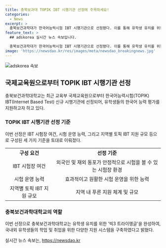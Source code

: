 ```yaml
---
title: 충북보과대 TOPIK IBT 시행기관 선정에 주목하세요!
categories:
  - News
excerpt: >
  충북보건과학대가 한국어능력시험 IBT 시행기관으로 선정됐다. 이를 통해 유학생 유치를 위한 빅3 트라이앵글을 완성했다. 충북보건과학대는 유일하게 선정되어, 한국어 학습, 비자 발급을 통한 대학입학 및 전공교육, 졸업 후 전공분야 취업을 위한 시스템을 구축했다. 이를 통해 충북형 K-유학생 1만명 유치계획의 발판을 마련했다고 박용석 총장은 강조했다. 이로 인해 충북보건과학대는 유학생 친화적 시스템을 구축하고, 유학생을 적극적으로 유치할 계획이다.
feature_text: >
  ## adskorea 실시간 뉴스 속보입니다.

  충북보건과학대가 한국어능력시험 IBT 시행기관으로 선정됐다. 이를 통해 유학생 유치를 위한 빅3 트라이앵글을 완성했다. 충북보건과학대는 유일하게 선정되어, 한국어 학습, 비자 발급을 통한 대학입학 및 전공교육, 졸업 후 전공분야 취업을 위한 시스템을 구축했다. 이를 통해 충북형 K-유학생 1만명 유치계획의 발판을 마련했다고 박용석 총장은 강조했다. 이로 인해 충북보건과학대는 유학생 친화적 시스템을 구축하고, 유학생을 적극적으로 유치할 계획이다.
image: 'https://newsdao.kr/res/images/meta/newsdao_breakingnews.jpg'
---
```


<p><img src="https://newsdao.kr/res/images/meta/newsdao_breakingnews.jpg" alt="adskorea 속보" /></p>

<h2 data-ke-size="size26">국제교육원으로부터 TOPIK IBT 시행기관 선정</h2>

<p data-ke-size="size16">충북보건과학대학교는 최근 교육부 국제교육원으로부터 한국어능력시험(TOPIK) IBT(Internet Based Test) 신규 시행기관에 선정되어, 유학생들의 한국어 능력 평가를 지원하고자 하고 있다.</p>

<h3>TOPIK IBT 시행기관 선정 기준</h3>

<p data-ke-size="size16">이번 선정은 IBT 시험장 여건, 시험 운영 능력, 그리고 지역별 토픽 IBT 지원 규모 등으로 구성된 세 가지 기준을 토대로 이뤄졌다.</p>

<table>
    <tr>
        <td style="text-align: center; height: 17px;"><b>구성 요건</b></td>
        <td style="text-align: center; height: 17px;"><b>선정 기준</b></td>
    </tr>
    <tr>
        <td style="text-align: center; height: 17px;">IBT 시험장 여건</td>
        <td style="text-align: center; height: 17px;">외국인 및 재외 동포가 안정적으로 시험을 볼 수 있는 시험장 환경</td>
    </tr>
    <tr>
        <td style="text-align: center; height: 17px;">시험 운영 능력</td>
        <td style="text-align: center; height: 17px;">효과적이고 원활한 시험 운영을 위한 능력</td>
    </tr>
    <tr>
        <td style="text-align: center; height: 17px;">지역별 토픽 IBT 지원 규모</td>
        <td style="text-align: center; height: 17px;">지역 내 푸른 지원 체계 및 규모</td>
    </tr>
</table>

<h3>충북보건과학대학교의 역할</h3>

<p data-ke-size="size16">이번 선정으로 충북보건과학대학교는 유학생 유치를 위한 '빅3 트라이앵글'을 완성하여, 국내외 유학생들의 학업 및 취업을 위한 다양한 지원 시스템을 구축하였다고 밝혔다.</p>
실시간 뉴스 속보는, <a href="https://newsdao.kr" rel="dofollow">https://newsdao.kr</a>



